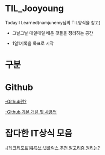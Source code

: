 # TIL_Jooyoung
Today I Learned(namjunemy님의 TIL양식을 참고)

- 그날그날 매일매일 배운 것들을 정리하는 공간

- 1일1기록을 목표로 시작

# 구분

# Github

[-Github란?](https://github.com/cjy324/TIL_Jooyoung/blob/main/Github)

[-Github 기본 개념 및 사용법](https://github.com/cjy324/TIL_Jooyoung/blob/main/Github)


# 잡다한 IT상식 모음
[-[테크리포트]유튜브·넷플릭스 추천 알고리즘 원리는?](https://github.com/cjy324/TIL_Jooyoung/blob/main/%EC%9E%A1%EB%8B%A4%ED%95%9C%20IT%20%EC%83%81%EC%8B%9D%20%EB%AA%A8%EC%9D%8C)
